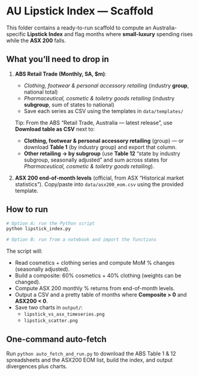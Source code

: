 # AU Lipstick Index — Scaffold

This folder contains a ready-to-run scaffold to compute an Australia-specific **Lipstick Index** and flag months where **small-luxury** spending rises while the **ASX 200** falls.

## What you’ll need to drop in
1. **ABS Retail Trade (Monthly, SA, $m)**:
   - *Clothing, footwear & personal accessory retailing* (industry **group**, national total)
   - *Pharmaceutical, cosmetic & toiletry goods retailing* (industry **subgroup**, sum of states to national)
   - Save each series as CSV using the templates in `data/templates/`

   Tip: From the ABS “Retail Trade, Australia — latest release”, use **Download table as CSV** next to:
   - **Clothing, footwear & personal accessory retailing** (group) — or download **Table 1** (by industry group) and export that column.
   - **Other retailing → by subgroup** (use **Table 12** “state by industry subgroup, seasonally adjusted” and sum across states for *Pharmaceutical, cosmetic & toiletry goods retailing*).

2. **ASX 200 end‑of‑month levels** (official, from ASX “Historical market statistics”). Copy/paste into `data/asx200_eom.csv` using the provided template.

## How to run
```bash
# Option A: run the Python script
python lipstick_index.py

# Option B: run from a notebook and import the functions
```

The script will:
- Read cosmetics + clothing series and compute MoM % changes (seasonally adjusted).
- Build a composite: 60% cosmetics + 40% clothing (weights can be changed).
- Compute ASX 200 monthly % returns from end-of-month levels.
- Output a CSV and a pretty table of months where **Composite > 0** and **ASX200 < 0**.
- Save two charts in `output/`:
  - `lipstick_vs_asx_timeseries.png`
  - `lipstick_scatter.png`


## One-command auto-fetch
Run `python auto_fetch_and_run.py` to download the ABS Table 1 & 12 spreadsheets and the ASX200 EOM list, build the index, and output divergences plus charts.
